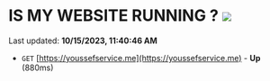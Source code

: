 # IS MY WEBSITE RUNNING ? [![](https://img.shields.io/static/v1?label=Sponsor&message=%E2%9D%A4&logo=GitHub&color=%23fe8e86)](https://github.com/sponsors/<username>)

Last updated: **10/15/2023, 11:40:46 AM**

- `GET` [https://youssefservice.me](https://youssefservice.me) - **Up** (880ms)
